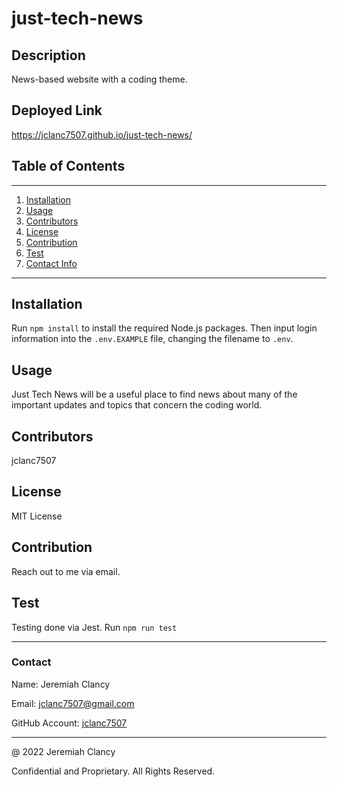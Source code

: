 # **just-tech-news**

  ## Description

  News-based website with a coding theme.

  ## Deployed Link
  https://jclanc7507.github.io/just-tech-news/

  ## Table of Contents
----------------
1. [Installation](#installation)
2. [Usage](#usage)
3. [Contributors](#contributors)
4. [License](#license)
5. [Contribution](#contribution)
6. [Test](#test)
7. [Contact Info](#contact)
----------------

## Installation 
Run `npm install` to install the required Node.js packages.
Then input login information into the `.env.EXAMPLE` file, changing the filename to `.env`.



## Usage
Just Tech News will be a useful place to find news about many of the important updates and topics that concern the coding world.





## Contributors
jclanc7507





## License
MIT License





## Contribution
Reach out to me via email.





## Test
Testing done via Jest. Run `npm run test`

---

### Contact
Name: Jeremiah Clancy

Email: jclanc7507@gmail.com

GitHub Account: [jclanc7507](https://www.github.com/jclanc7507)

---
@ 2022 Jeremiah Clancy

Confidential and Proprietary. All Rights Reserved.

